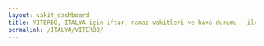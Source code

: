 ```yaml
---
layout: vakit_dashboard
title: VITERBO, ITALYA için iftar, namaz vakitleri ve hava durumu - ilçe/eyalet seç
permalink: /ITALYA/VITERBO/
---
```


<script type="text/javascript">
  var GLOBAL_COUNTRY = 'ITALYA';
  var GLOBAL_CITY = 'VITERBO';
  var GLOBAL_STATE = '';
  var lat = 72;
  var lon = 21;
</script>
